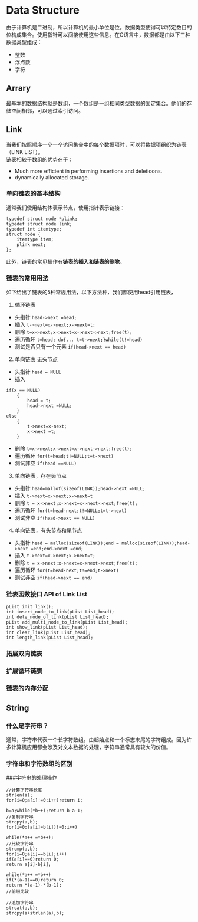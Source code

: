 # Data Structure
由于计算机是二进制，所以计算机的最小单位是位。数据类型使得可以特定数目的位构成集合。使用指针可以间接使用这些信息。在C语言中，数据都是由以下三种数据类型组成：
* 整数
* 浮点数
* 字符
## Arrary
最基本的数据结构就是数组，一个数组是一组相同类型数据的固定集合。他们的存储空间相邻，可以通过索引访问。
## Link
当我们按照顺序一个一个访问集合中的每个数据项时，可以将数据项组织为链表（LINK LIST）。  
链表相较于数组的优势在于：  
* Much more efficient in performing insertions and deletioons.
* dynamically allocated storage.
### 单向链表的基本结构
通常我们使用结构体表示节点，使用指针表示链接：
```
typedef struct node *plink;
typedef struct node link;
typedef int itemtype;
struct node {
    itemtype item;
    plink next;
};
```
此外，链表的常见操作有**链表的插入和链表的删除**。
### 链表的常用用法
如下给出了链表的5种常规用法，以下方法种，我们都使用head引用链表，
1. 循环链表 
* 头指针 `head->next =head; `
* 插入 `t->next=x->next;x->next=t;`
* 删除 `t=x->next;x->next=x->next->next;free(t);`
* 遍历循环 `t=head; do{... t=t->next;}while(t!=head)`
* 测试是否只有一个元素 `if(head->next == head)`
2. 单向链表 无头节点
* 头指针 `head = NULL`
* 插入 
```
if(x == NULL)
    {
        head = t;
        head->next =NULL;
    }
else
    {
        t->next=x-next;
        x->next =t;
    }
```
* 删除 `t=x->next;x->next=x->next->next;free(t);`
* 遍历循环 `for(t=head;t!=NULL;t=t->next)`
* 测试非空 `if(head ==NULL)`
3. 单向链表，存在头节点
* 头指针 `head=mallof(sizeof(LINK));head->next =NULL;`
* 插入 `t->next=x->next;x->next=t`
* 删除 `t = x->next;x->next=x->next->next;free(t);`
* 遍历循环 `for(t=head-next;t!=NULL;t=t->next)`
* 测试非空 `if(head->next == NULL)`
4. 单向链表，有头节点和尾节点
* 头指针 `head = malloc(sizeof(LINK));end = malloc(sizeof(LINK));head->next =end;end->next =end;`
* 插入 `t->next=x->next;x->next=t;`
* 删除 `t = x->next;x->next=x->next->next;free(t);`
* 遍历循环 `for(t=head-next;t!=end;t->next)`
* 测试非空 `if(head->next == end)`
### 链表函数接口 API of Link List 
```
pList init_link();
int insert_node_to_link(pList List_head);
int dele_node_of_link(pList List_head);
pList add_multi_node_to_link(pList List_head);
int show_link(pList List_head);
int clear_link(pList List_head);
int length_link(pList List_head);
```
### **拓展**双向链表

### **扩展**循环链表

### 链表的内存分配
## String
### 什么是字符串？
通常，字符串代表一个长字符数组。由起始点和一个标志末尾的字符组成。因为许多计算机应用都会涉及对文本数据的处理，字符串通常具有较大的价值。  
### 字符串和字符数组的区别
###字符串的处理操作
```
//计算字符串长度
strlen(a);
for(i=0;a[i]!=0;i++)return i;

b=a;while(*b++);return b-a-1;
//复制字符串
strcpy(a,b);
for(i=0;(a[i]=b[i])!=0;i++)

while(*a++ =*b++);
//比较字符串
strcmp(a,b);
for(i=0;a[i]==b[i];i++)
if(a[i]==0)return 0;
return a[i]-b[i];

while(*a++ =*b++)
if(*(a-1)==0)return 0;
return *(a-1)-*(b-1);
//前缀比较

//追加字符串
strcat(a,b);
strcpy(a+strlen(a),b);
```
